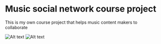 # Music social network course project
This is my own course project that helps music content makers to collaborate

![Alt text](https://i.imgur.com/7SE4vEg.jpg)
![Alt text](https://i.imgur.com/e9bLNhB.jpg)
